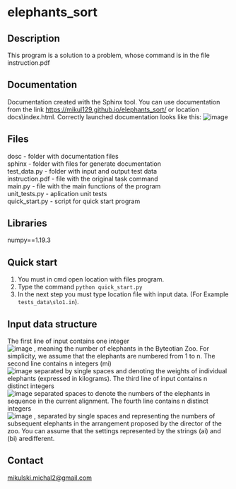 # elephants_sort
## Description

This program is a solution to a problem, whose command is in the file instruction.pdf

## Documentation

Documentation created with the Sphinx tool. You can use documentation from the link https://mikul129.github.io/elephants_sort/ or location docs\index.html. Correctly launched documentation looks like this:
![image](https://user-images.githubusercontent.com/41323564/112475962-aee50e80-8d71-11eb-97d1-55f608f884a8.png)

## Files

dosc - folder with documentation files<br />
sphinx - folder with files for generate documentation<br />
test_data.py - folder with input and output test data<br />
instruction.pdf - file with the original task command<br />
main.py - file with the main functions of the program<br />
unit_tests.py - aplication unit tests<br />
quick_start.py - script for quick start program<br />

## Libraries

numpy==1.19.3

## Quick start

1. You must in cmd open location with files program. <br />
2. Type the command `python quick_start.py`<br />
3. In the next step you must type location file with input data. (For Example `tests_data\slo1.in`).

## Input data structure
The first line of input contains one integer<br />
![image](https://user-images.githubusercontent.com/41323564/112841011-4747ff80-90a0-11eb-9d77-d8ac9a8baef3.png)
, meaning the number of elephants in the Byteotian Zoo. For simplicity, we assume that the elephants are numbered from 1 to n. The second line contains n integers (mi)<br />
![image](https://user-images.githubusercontent.com/41323564/112841364-ac9bf080-90a0-11eb-95e6-ceb3bcab9c3e.png)
separated by single spaces and denoting the weights of individual elephants (expressed
in kilograms). The third line of input contains n distinct integers<br />
![image](https://user-images.githubusercontent.com/41323564/112841070-59c23900-90a0-11eb-9195-768209247417.png)
separated spaces to denote the numbers of the elephants in sequence in the current alignment. The fourth line contains n distinct integers<br />
![image](https://user-images.githubusercontent.com/41323564/112841095-5f1f8380-90a0-11eb-86de-b125d9d16f55.png)
, separated by single spaces and representing the numbers of subsequent elephants in the arrangement proposed by the director of the zoo. You can assume that the settings represented by the strings (ai) and (bi) aredifferent.

## Contact

mikulski.michal2@gmail.com
